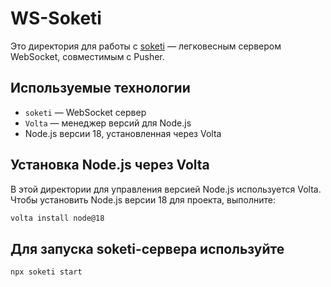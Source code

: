 # WS-Soketi

Это директория для работы с [soketi](https://soketi.app/) — легковесным сервером WebSocket, совместимым с Pusher.

## Используемые технологии

- `soketi` — WebSocket сервер
- `Volta` — менеджер версий для Node.js
- Node.js версии 18, установленная через Volta

## Установка Node.js через Volta

В этой директории для управления версией Node.js используется Volta. Чтобы установить Node.js версии 18 для проекта, выполните:

```sh
volta install node@18
```
## Для запуска soketi-сервера используйте
```sh
npx soketi start
```
